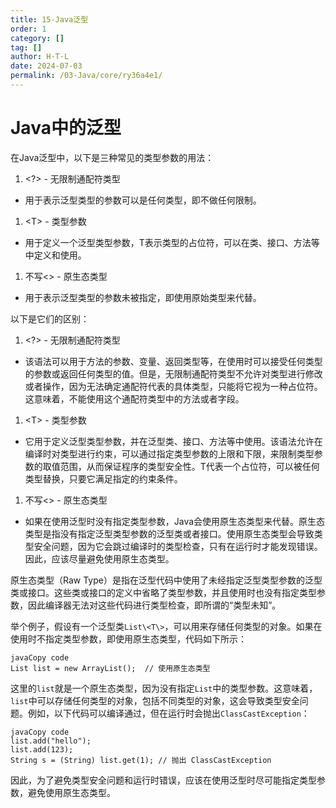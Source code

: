 ```yaml
---
title: 15-Java泛型
order: 1
category: []
tag: []
author: H·T·L
date: 2024-07-03
permalink: /03-Java/core/ry36a4e1/
---
```

# Java中的泛型

在Java泛型中，以下是三种常见的类型参数的用法：

1. \<?> - 无限制通配符类型

- 用于表示泛型类型的参数可以是任何类型，即不做任何限制。

1. \<T\> - 类型参数

- 用于定义一个泛型类型参数，T表示类型的占位符，可以在类、接口、方法等中定义和使用。

1. 不写<> - 原生态类型

- 用于表示泛型类型的参数未被指定，即使用原始类型来代替。

以下是它们的区别：

1. \<?> - 无限制通配符类型

- 该语法可以用于方法的参数、变量、返回类型等，在使用时可以接受任何类型的参数或返回任何类型的值。但是，无限制通配符类型不允许对类型进行修改或者操作，因为无法确定通配符代表的具体类型，只能将它视为一种占位符。这意味着，不能使用这个通配符类型中的方法或者字段。

1. \<T\> - 类型参数

- 它用于定义泛型类型参数，并在泛型类、接口、方法等中使用。该语法允许在编译时对类型进行约束，可以通过指定类型参数的上限和下限，来限制类型参数的取值范围，从而保证程序的类型安全性。T代表一个占位符，可以被任何类型替换，只要它满足指定的约束条件。

1. 不写<> - 原生态类型

- 如果在使用泛型时没有指定类型参数，Java会使用原生态类型来代替。原生态类型是指没有指定泛型类型参数的泛型类或者接口。使用原生态类型会导致类型安全问题，因为它会跳过编译时的类型检查，只有在运行时才能发现错误。因此，应该尽量避免使用原生态类型。



原生态类型（Raw Type）是指在泛型代码中使用了未经指定泛型类型参数的泛型类或接口。这些类或接口的定义中省略了类型参数，并且使用时也没有指定类型参数，因此编译器无法对这些代码进行类型检查，即所谓的“类型未知”。

举个例子，假设有一个泛型类`List\<T\>`，可以用来存储任何类型的对象。如果在使用时不指定类型参数，即使用原生态类型，代码如下所示：

```
javaCopy code
List list = new ArrayList();  // 使用原生态类型
```

这里的`list`就是一个原生态类型，因为没有指定`List`中的类型参数。这意味着，`list`中可以存储任何类型的对象，包括不同类型的对象，这会导致类型安全问题。例如，以下代码可以编译通过，但在运行时会抛出`ClassCastException`：

```
javaCopy code
list.add("hello");
list.add(123);
String s = (String) list.get(1); // 抛出 ClassCastException
```

因此，为了避免类型安全问题和运行时错误，应该在使用泛型时尽可能指定类型参数，避免使用原生态类型。
